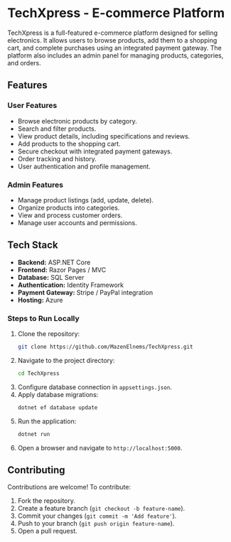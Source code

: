 # TechXpress - E-commerce Platform

TechXpress is a full-featured e-commerce platform designed for selling electronics. It allows users to browse products, add them to a shopping cart, and complete purchases using an integrated payment gateway. The platform also includes an admin panel for managing products, categories, and orders.

## Features

### User Features
- Browse electronic products by category.
- Search and filter products.
- View product details, including specifications and reviews.
- Add products to the shopping cart.
- Secure checkout with integrated payment gateways.
- Order tracking and history.
- User authentication and profile management.

### Admin Features
- Manage product listings (add, update, delete).
- Organize products into categories.
- View and process customer orders.
- Manage user accounts and permissions.

## Tech Stack

- **Backend:** ASP.NET Core
- **Frontend:** Razor Pages / MVC
- **Database:** SQL Server
- **Authentication:** Identity Framework
- **Payment Gateway:** Stripe / PayPal integration
- **Hosting:** Azure

### Steps to Run Locally
1. Clone the repository:
   ```sh
   git clone https://github.com/MazenElnems/TechXpress.git
   ```
2. Navigate to the project directory:
   ```sh
   cd TechXpress
   ```
3. Configure database connection in `appsettings.json`.
4. Apply database migrations:
   ```sh
   dotnet ef database update
   ```
5. Run the application:
   ```sh
   dotnet run
   ```
6. Open a browser and navigate to `http://localhost:5000`.

## Contributing
Contributions are welcome! To contribute:
1. Fork the repository.
2. Create a feature branch (`git checkout -b feature-name`).
3. Commit your changes (`git commit -m 'Add feature'`).
4. Push to your branch (`git push origin feature-name`).
5. Open a pull request.


